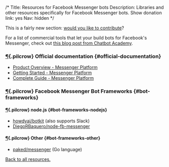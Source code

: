 /*
Title: Resources for Facebook Messenger bots
Description: Libraries and other resources specifically for Facebook Messenger bots.
Show donation link: yes
Nav: hidden
*/

<div class="note">
  This is a fairly new section: <a href="https://github.com/botwiki/botwiki.org">would you like to contribute</a>?
</div>

For a list of commercial tools that let your build bots for Facebook's Messenger, check out [this blog post from Chatbot Academy](https://www.chatbot-academy.com/chatbot-builders-facebook-messenger/).


### [¶](#official-documentation){.pilcrow} Official documentation {#official-documentation}

- [Product Overview - Messenger Platform](https://developers.facebook.com/docs/messenger-platform/product-overview)
- [Getting Started - Messenger Platform](https://developers.facebook.com/docs/messenger-platform/quickstart)
- [Complete Guide - Messenger Platform](https://developers.facebook.com/docs/messenger-platform/implementation)


### [¶](#bot-frameworks){.pilcrow} Facebook Messenger Bot Frameworks {#bot-frameworks}


#### [¶](#bot-frameworks-nodejs){.pilcrow} node.js {#bot-frameworks-nodejs}

- [howdyai/botkit](https://github.com/howdyai/botkit) (also supports Slack)
- [DiegoRBaquero/node-fb-messenger](https://github.com/DiegoRBaquero/node-fb-messenger)

#### [¶](#bot-frameworks-other){.pilcrow} Other {#bot-frameworks-other}

- [paked/messenger](https://github.com/paked/messenger) (Go language)



[Back to all resources.](/resources)
